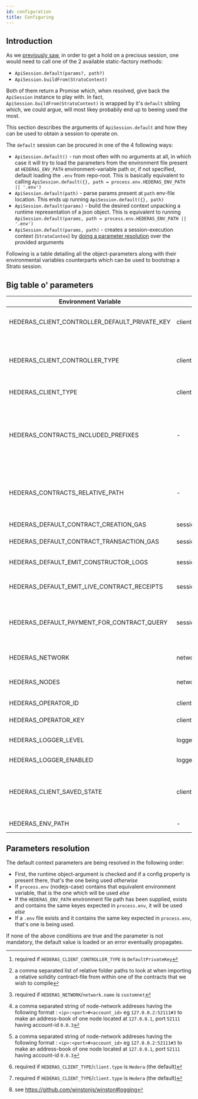 ```yaml
---
id: configuration
title: Configuring
---
```


## Introduction
As we [previously saw](./quick-start.md), in order to get a hold on a precious session, one would need to call one of the 2 available static-factory methods:
* `ApiSession.default(params?, path?)`
* `ApiSession.buildFrom(StratoContext)`

Both of them return a Promise which, when resolved, give back the `ApiSession` instance to play with. In fact, `ApiSession.buildFrom(StratoContext)` is wrapped by it's `default` sibling which, we could argue, will most likey probabily end up to beeing used the most. 

This section describes the arguments of `ApiSession.default` and how they can be used to obtain a session to operate on.

The `default` session can be procured in one of the 4 following ways:
* `ApiSession.default()` - run most often with no arguments at all, in which case it will try to load the parameters from the environment file present at `HEDERAS_ENV_PATH` environment-variable path or, if not specified, default loading the `.env` from repo-root. This is basically equivalent to calling `ApiSession.default({}, path = process.env.HEDERAS_ENV_PATH || '.env')`
* `ApiSession.default(path)` - parse params present at `path` env-file location. This ends up running `ApiSession.default({}, path)`
* `ApiSession.default(params)` - build the desired context unpacking a runtime representation of a json object. This is equivalent to running `ApiSession.default(params, path = process.env.HEDERAS_ENV_PATH || '.env')`
* `ApiSession.default(params, path)` - creates a session-execution context (`StratoContex`) by [doing a parameter resolution](#parameters-resolution) over the provided arguments

Following is a table detailing all the object-parameters along with their environmental variables counterparts which can be used to bootstrap a Strato session.

## Big table o' parameters
| Environment Variable | Parameter Property | Required  | Type | Default | Description |
| ---                  | ---                      | ---  | ---                                  | --- | ---                       |
| HEDERAS_CLIENT_CONTROLLER_DEFAULT_PRIVATE_KEY | client.controller.default.operatorKey | [^default-operatorKey] | - | - | The private-key used by the operators when switching accounts on a `HederaClient` using a `DefaultPrivateKeyClientController`
| HEDERAS_CLIENT_CONTROLLER_TYPE | client.controller.type | - | `Hedera`, `DefaultPrivateKey` | `Hedera` | The type of client-controller deployed. It's basically laying out the foundation of wallet-integration since a `controller` can propagate either an account-change or a network change.
| HEDERAS_CLIENT_TYPE | client.type | No | `Hedera` | `Hedera` | The network-client type used for the underlying session
| HEDERAS_CONTRACTS_INCLUDED_PREFIXES | - | No | [^relative-path-prefixes] | `contracts` | The places to search for imported contract paths from within a solidity code. The contract's parent folder is the first one being searched, followed by the project's `node_modules` and then, if nothing matches, the rest of the included prefixes are looked at in the order in which they are defined
| HEDERAS_CONTRACTS_RELATIVE_PATH | - | No | path | `contracts` | The name of the folder relative to the project root directory where all the solidity contracts are expected to reside. This is used when Strato is doing the contract compiling of a given relative-pathed contract
| HEDERAS_DEFAULT_CONTRACT_CREATION_GAS      | session.defaults.contractCreationGas             | No  | number  | 150000     | The default amount spent for creating a contract on the network
| HEDERAS_DEFAULT_CONTRACT_TRANSACTION_GAS   | session.defaults.contractTransactionGas          | No  | number  | 169000     | The default amount given when executing a contract transaction
| HEDERAS_DEFAULT_EMIT_CONSTRUCTOR_LOGS      | session.defaults.emitConstructorLogs             | No  | boolean | `true`    | `true` to emit the constructor logs at contract-creation time, `false` otherwise
| HEDERAS_DEFAULT_EMIT_LIVE_CONTRACT_RECEIPTS     | session.defaults.emitLiveContractReceipts   | No  | boolean | `false`   | `true` to ask for and emit the receipts originating from live-contract calls, `false` otherwise
| HEDERAS_DEFAULT_PAYMENT_FOR_CONTRACT_QUERY      | session.defaults.paymentForContractQuery    | No  | number  | 1000000  | The default amount of tinybars payed for doing a contract query call. ~~If not specified, relies on an upper limit given by the Hedera's SDK which is, currently, 1ℏ~~ ( might change in the future, see [#11](https://github.com/buidler-labs/hedera-strato-js/issues/11) )
| HEDERAS_NETWORK      | network.name             | Yes  | `previewnet`, `testnet`, `mainnet`, `customnet` | -   | The network profile to use
| HEDERAS_NODES | network.nodes | [^customnet-hedera-network] | [^customnet-nodes] | - | A condensed address-book representation of the network nodes (see[^customnet-nodes])
| HEDERAS_OPERATOR_ID  | client.hedera.operatorId | [^client-type-hedera] | - | - | The account-id of the operator running a `HederaClient`
| HEDERAS_OPERATOR_KEY | client.hedera.operatorKey | [^client-type-hedera] | - | - | The operator private-key of the operator running a `HederaClient`
| HEDERAS_LOGGER_LEVEL | logger.level | No | `error`, `warn`, `info`, `verbose`, `debug`, `silly` | `info` | The logger sensitivity [^winston-logger-github]
| HEDERAS_LOGGER_ENABLED | logger.enabled | No | boolean | `false` | `true` to enable the logger, `false` otherwise
| HEDERAS_CLIENT_SAVED_STATE | client.saved | No | base64 string | - | Used to recover a previous ongoing session with the purpose of some day having some sort of wallet token here to work with. Can be obtained via a `ApiSession.save()` call
| HEDERAS_ENV_PATH | - | No | path | `.env` | The path of the `.env` like file used to source the config parameters from

<!-- Be careful with the order of the generated footnotes! Rendering them always maintains the same order and markdown has to be aligned with this otherwise the reference links won't work -->
[^winston-logger-github]: see https://github.com/winstonjs/winston#logging
[^client-type-hedera]: required if `HEDERAS_CLIENT_TYPE`/`client.type` is `Hedera` (the default)
[^customnet-nodes]: a comma separated string of node-network addreses having the following format : `<ip>:<port>#<account_id>` eg `127.0.0.2:52111#3` to make an address-book of one node located at `127.0.0.1`, port `52111` having account-id `0.0.3` 
[^customnet-hedera-network]: required if `HEDERAS_NETWORK`/`network.name` is `customnet`
[^relative-path-prefixes]: a comma separated list of relative folder paths to look at when importing a relative solidity contract-file from within one of the contracts that we wish to compile
[^default-operatorKey]: required if `HEDERAS_CLIENT_CONTROLLER_TYPE` is `DefaultPrivateKey`

## Parameters resolution
The default context parameters are being resolved in the following order:
* First, the runtime object-argument is checked and if a config property is present there, that's the one being used _otherwise_
* If `process.env` (nodejs-case) contains that equivalent environment variable, that is the one which will be used _else_
* If the `HEDERAS_ENV_PATH` environment file path has been supplied, exists and contains the same keyes expected in `process.env`, it will be used _else_
* If a `.env` file exists and it contains the same key expected in `process.env`, that's one is being used.

If none of the above conditions are true and the parameter is not mandatory, the default value is loaded or an error eventually propagates.